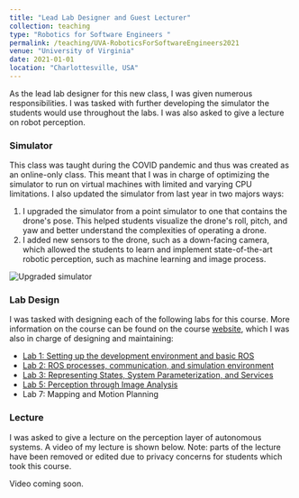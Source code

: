 ```yaml
---
title: "Lead Lab Designer and Guest Lecturer"
collection: teaching
type: "Robotics for Software Engineers "
permalink: /teaching/UVA-RoboticsForSoftwareEngineers2021
venue: "University of Virginia"
date: 2021-01-01
location: "Charlottesville, USA"
---
```


As the lead lab designer for this new class, I was given numerous responsibilities. I was tasked with further developing the simulator the students would use throughout the labs. I was also asked to give a lecture on robot perception.

### Simulator

This class was taught during the COVID pandemic and thus was created as an online-only class. This meant that I was in charge of optimizing the simulator to run on virtual machines with limited and varying CPU limitations. I also updated the simulator from last year in two majors ways:

1. I upgraded the simulator from a point simulator to one that contains the drone's pose. This helped students visualize the drone's roll, pitch, and yaw and better understand the complexities of operating a drone.
2. I added new sensors to the drone, such as a down-facing camera, which allowed the students to learn and implement state-of-the-art robotic perception, such as machine learning and image process.

![Upgraded simulator](../images/teaching/upgradedsimulator.gif?style=centerme)

### Lab Design

I was tasked with designing each of the following labs for this course. More information on the course can be found on the course [website](https://less-lab-uva.github.io/CS4501-Website/), which I was also in charge of designing and maintaining:

* [Lab 1: Setting up the development environment and basic ROS](https://less-lab-uva.github.io/CS4501-Website/labs/lab1/)
* [Lab 2: ROS processes, communication, and simulation environment](https://less-lab-uva.github.io/CS4501-Website/labs/lab2/)
* [Lab 3: Representing States, System Parameterization, and Services](https://less-lab-uva.github.io/CS4501-Website/labs/lab3/)
* [Lab 5: Perception through Image Analysis](https://less-lab-uva.github.io/CS4501-Website/labs/lab5/)
* Lab 7: Mapping and Motion Planning

### Lecture

I was asked to give a lecture on the perception layer of autonomous systems. A video of my lecture is shown below. Note: parts of the lecture have been removed or edited due to privacy concerns for students which took this course.

Video coming soon.